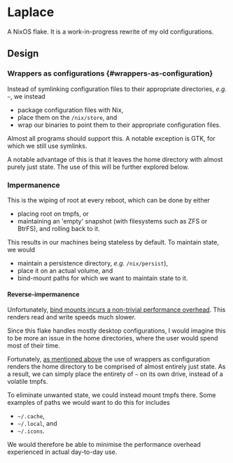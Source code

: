 # Laplace

A NixOS flake. It is a work-in-progress rewrite of my old configurations.

## Design

### Wrappers as configurations {#wrappers-as-configuration}

Instead of symlinking configuration files to their appropriate directories, _e.g._ `~`, we instead

- package configuration files with Nix,
- place them on the `/nix/store`, and
- wrap our binaries to point them to their appropriate configuration files.

Almost all programs should support this. A notable exception is GTK, for which we still use symlinks.

A notable advantage of this is that it leaves the home directory with almost purely just state. The use of this will be further explored below.

### Impermanence

This is the wiping of root at every reboot, which can be done by either

- placing root on tmpfs, or
- maintaining an 'empty' snapshot (with filesystems such as ZFS or BtrFS), and rolling back to it.

This results in our machines being stateless by default. To maintain state, we would

- maintain a persistence directory, _e.g._ `/nix/persist`),
- place it on an actual volume, and
- bind-mount paths for which we want to maintain state to it.


#### Reverse-impermanence

Unfortunately, [bind mounts incurs a non-trivial performance overhead](https://github.com/nix-community/impermanence/issues/248). This renders read and write speeds much slower.

Since this flake handles mostly desktop configurations, I would imagine this to be more an issue in the home directories, where the user would spend most of their time.

Fortunately, [as mentioned above](#wrappers-as-configuration) the use of wrappers as configuration renders the home directory to be comprised of almost entirely just state. As a result, we can simply place the entirety of `~` on its own drive, instead of a volatile tmpfs.

To eliminate unwanted state, we could instead mount tmpfs there. Some examples of paths we would want to do this for includes

- `~/.cache`,
- `~/.local`, and
- `~/.icons`.

We would therefore be able to minimise the performance overhead experienced in actual day-to-day use.
